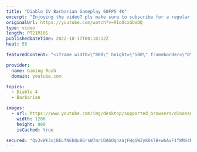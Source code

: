 ```yaml
---
title: "Diablo IV Barbarian Gameplay 60FPS 4K"
excerpt: "Enjoying the video? pls make sure to subscribe for a regular dose of top PC games videos! Subscribe: ..."
originalUrl: https://youtube.com/watch?v=RIoOcxGbUDQ
type: video
length: PT21M10S
publishedDateTime: 2022-10-17T00:10:12Z
heat: 55

featuredContent: "<iframe width=\"800\" height=\"500\" frameborder=\"0\" src=\"https://www.youtube.com/embed/RIoOcxGbUDQ\" allow=\"accelerometer; autoplay; encrypted-media; gyroscope; picture-in-picture\" allowfullscreen></iframe>"

provider:
  name: Gaming Rush
  domain: youtube.com

topics:
  - Diablo 4
  - Barbarian

images:
  - url: https://www.youtube.com/img/desktop/supported_browsers/dinosaur.png
    width: 1200
    height: 800
    isCached: true

secured: "Qv3vWk3xj8ELfNEbQuB6rsW7mrCDAGOqnzajFWgSWZyk0slB+w6AvF1f8MS4RHeiYKjS8DKoWcQrRBesXdAVBGyw251isuUUL/LYVSNBEroy1fvfNOAL4CpLXnMJJiy6aWq1s+RVBu6w4CFW6P26D/MVpuJ5VM5kyVostYqpIAgjq4bu8o81VbH8r25BjLDvQQMH21zcH8lxsgLzULfPv6ageuzbK+JJV5koCWglrX20PiVuftE11ACCs+oCgE1BZo9ezY5rG6TZQ9Gg4guAKQyKhnHP5NOSk+924+hMzCQoMlNqkyHGpMp0WNdJQnDysxR4nlJQHYL8QBRAZgCf5U5V4c4a6v/jqGlT1/80Oa6b8THK+Oe8hVMbrOX9vsy6Zw9vzELs0oVMKdpjhrxqWM6KGCdaqYDHavdL6GHcx2Q=;/k722GWMY2ThGUDWvQJ2oQ=="
---
```


